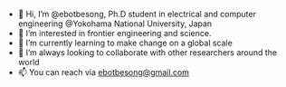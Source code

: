 - 👋 Hi, I’m @ebotbesong, Ph.D student in electrical and computer engineering  @Yokohama National University, Japan
- 👀 I’m interested in frontier engineering and science.
- 🌱 I’m currently learning to make change on a global scale 
- 💞️ I’m always looking to collaborate with other researchers around the world 
- 📫 You can reach via ebotbesong@gmail.com

<!---
ebotbesong/ebotbesong is a ✨ special ✨ repository because its `README.md` (this file) appears on your GitHub profile.
You can click the Preview link to take a look at your changes.
--->
